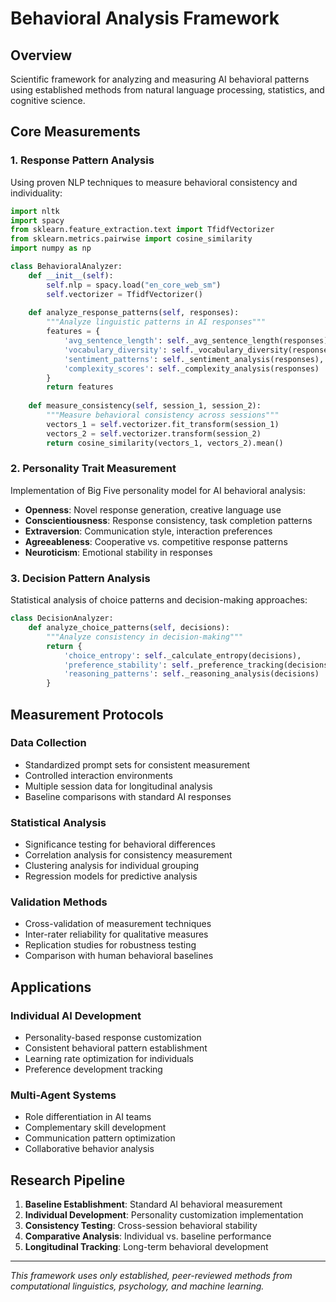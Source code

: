 # Behavioral Analysis Framework

## Overview

Scientific framework for analyzing and measuring AI behavioral patterns using established methods from natural language processing, statistics, and cognitive science.

## Core Measurements

### 1. Response Pattern Analysis
Using proven NLP techniques to measure behavioral consistency and individuality:

```python
import nltk
import spacy
from sklearn.feature_extraction.text import TfidfVectorizer
from sklearn.metrics.pairwise import cosine_similarity
import numpy as np

class BehavioralAnalyzer:
    def __init__(self):
        self.nlp = spacy.load("en_core_web_sm")
        self.vectorizer = TfidfVectorizer()
        
    def analyze_response_patterns(self, responses):
        """Analyze linguistic patterns in AI responses"""
        features = {
            'avg_sentence_length': self._avg_sentence_length(responses),
            'vocabulary_diversity': self._vocabulary_diversity(responses),
            'sentiment_patterns': self._sentiment_analysis(responses),
            'complexity_scores': self._complexity_analysis(responses)
        }
        return features
        
    def measure_consistency(self, session_1, session_2):
        """Measure behavioral consistency across sessions"""
        vectors_1 = self.vectorizer.fit_transform(session_1)
        vectors_2 = self.vectorizer.transform(session_2)
        return cosine_similarity(vectors_1, vectors_2).mean()
```

### 2. Personality Trait Measurement
Implementation of Big Five personality model for AI behavioral analysis:

- **Openness**: Novel response generation, creative language use
- **Conscientiousness**: Response consistency, task completion patterns  
- **Extraversion**: Communication style, interaction preferences
- **Agreeableness**: Cooperative vs. competitive response patterns
- **Neuroticism**: Emotional stability in responses

### 3. Decision Pattern Analysis
Statistical analysis of choice patterns and decision-making approaches:

```python
class DecisionAnalyzer:
    def analyze_choice_patterns(self, decisions):
        """Analyze consistency in decision-making"""
        return {
            'choice_entropy': self._calculate_entropy(decisions),
            'preference_stability': self._preference_tracking(decisions),
            'reasoning_patterns': self._reasoning_analysis(decisions)
        }
```

## Measurement Protocols

### Data Collection
- Standardized prompt sets for consistent measurement
- Controlled interaction environments
- Multiple session data for longitudinal analysis
- Baseline comparisons with standard AI responses

### Statistical Analysis
- Significance testing for behavioral differences
- Correlation analysis for consistency measurement
- Clustering analysis for individual grouping
- Regression models for predictive analysis

### Validation Methods
- Cross-validation of measurement techniques
- Inter-rater reliability for qualitative measures
- Replication studies for robustness testing
- Comparison with human behavioral baselines

## Applications

### Individual AI Development
- Personality-based response customization
- Consistent behavioral pattern establishment
- Learning rate optimization for individuals
- Preference development tracking

### Multi-Agent Systems
- Role differentiation in AI teams
- Complementary skill development
- Communication pattern optimization
- Collaborative behavior analysis

## Research Pipeline

1. **Baseline Establishment**: Standard AI behavioral measurement
2. **Individual Development**: Personality customization implementation
3. **Consistency Testing**: Cross-session behavioral stability
4. **Comparative Analysis**: Individual vs. baseline performance
5. **Longitudinal Tracking**: Long-term behavioral development

---

*This framework uses only established, peer-reviewed methods from computational linguistics, psychology, and machine learning.*
